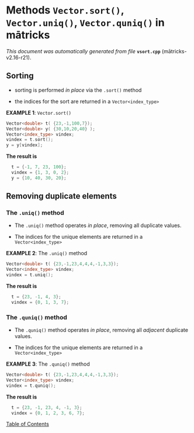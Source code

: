 
# Methods `Vector.sort()`, `Vector.uniq()`, `Vector.quniq()`   in mātricks
_This document was automatically generated from file_ **`vsort.cpp`** (mātricks-v2.16-r21).

## Sorting
* sorting is performed _in place_ via the `.sort()` method

* the indices for the sort are returned in a `Vector<index_type>`



**EXAMPLE 1**:  `Vector.sort()`
```C++
Vector<double> t( {23,-1,100,7});
Vector<double> y( {30,10,20,40} );
Vector<index_type> vindex;
vindex = t.sort();
y = y[vindex];
```

**The result is**
```C++
  t = {-1, 7, 23, 100}; 
  vindex = {1, 3, 0, 2}; 
  y = {10, 40, 30, 20}; 
```

## Removing duplicate elements
### The `.uniq()` method
* The `.uniq()` method operates _in place_, removing all duplicate values.

* The indices for the unique elements are returned in a `Vector<index_type>`



**EXAMPLE 2**: The `.uniq()` method
```C++
Vector<double> t( {23,-1,23,4,4,4,-1,3,3});
Vector<index_type> vindex;
vindex = t.uniq();
```

**The result is**
```C++
  t = {23, -1, 4, 3}; 
  vindex = {0, 1, 3, 7}; 
```

### The `.quniq()` method
* The `.quniq()` method operates _in place_, removing all _adjacent_ duplicate values.

* The indices for the unique elements are returned in a `Vector<index_type>`



**EXAMPLE 3**: The `.quniq()` method
```C++
Vector<double> t( {23,-1,23,4,4,4,-1,3,3});
Vector<index_type> vindex;
vindex = t.quniq();
```

**The result is**
```C++
  t = {23, -1, 23, 4, -1, 3}; 
  vindex = {0, 1, 2, 3, 6, 7}; 
```


[Table of Contents](README.md)
